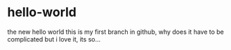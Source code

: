 # hello-world
the new hello world
this is my first branch in github, why does it have to be complicated
but i love it, its so...
